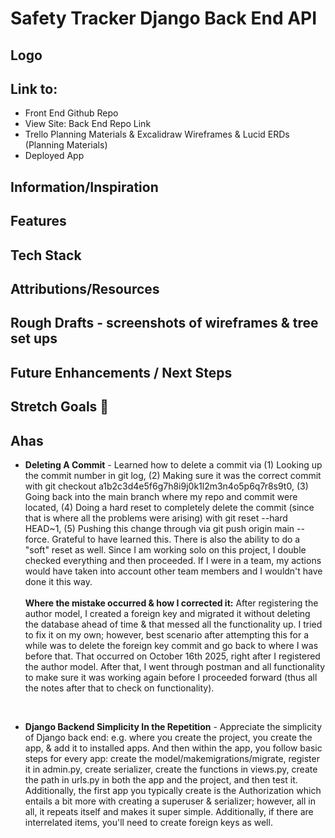 # Safety Tracker Django Back End API

## Logo

## Link to:
- Front End Github Repo
- View Site: Back End Repo Link
- Trello Planning Materials & Excalidraw Wireframes & Lucid ERDs (Planning Materials)
- Deployed App

## Information/Inspiration

## Features

## Tech Stack

## Attributions/Resources

## Rough Drafts - screenshots of wireframes & tree set ups

## Future Enhancements / Next Steps

## Stretch Goals 🚀

## Ahas
- **Deleting A Commit** - Learned how to delete a commit via (1) Looking up the commit number in git log, (2) Making sure it was the correct commit with git checkout a1b2c3d4e5f6g7h8i9j0k1l2m3n4o5p6q7r8s9t0, (3) Going back into the main branch where my repo and commit were located, (4) Doing a hard reset to completely delete the commit (since that is where all the problems were arising) with git reset --hard HEAD~1, (5) Pushing this change through via git push origin main --force. Grateful to have learned this. There is also the ability to do a "soft" reset as well. Since I am working solo on this project, I double checked everything and then proceeded. If I were in a team, my actions would have taken into account other team members and I wouldn't have done it this way. <br><br> **Where the mistake occurred & how I corrected it:** After registering the author model, I created a foreign key and migrated it without deleting the database ahead of time & that messed all the functionality up. I tried to fix it on my own; however, best scenario after attempting this for a while was to delete the foreign key commit and go back to where I was before that. That occurred on October 16th 2025, right after I registered the author model. After that, I went through postman and all functionality to make sure it was working again before I proceeded forward (thus all the notes after that to check on functionality). <br>

<br>

- **Django Backend Simplicity In the Repetition** - Appreciate the simplicity of Django back end: e.g. where you create the project, you create the app, & add it to installed apps. And then within the app, you follow basic steps for every app: create the model/makemigrations/migrate, register it in admin.py, create serializer, create the functions in views.py, create the path in urls.py in both the app and the project, and then test it. Additionally, the first app you typically create is the Authorization which entails a bit more with creating a superuser & serializer; however, all in all, it repeats itself and makes it super simple. Additionally, if there are interrelated items, you'll need to create foreign keys as well. <br>
